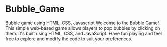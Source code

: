 # Bubble_Game
Bubble game using HTML, CSS, Javascript 
Welcome to the Bubble Game! This simple web-based game allows players to pop bubbles by clicking on them. It's built using HTML, CSS, and JavaScript. Have fun playing and feel free to explore and modify the code to suit your preferences.
